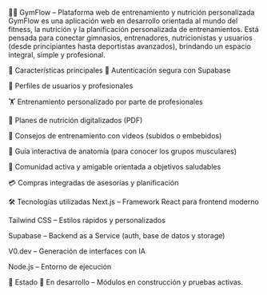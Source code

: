 🏋️‍♀️ GymFlow – Plataforma web de entrenamiento y nutrición personalizada
GymFlow es una aplicación web en desarrollo orientada al mundo del fitness, la nutrición y la planificación personalizada de entrenamientos. Está pensada para conectar gimnasios, entrenadores, nutricionistas y usuarios (desde principiantes hasta deportistas avanzados), brindando un espacio integral, simple y profesional.

🚀 Características principales
🔐 Autenticación segura con Supabase

👤 Perfiles de usuarios y profesionales

🏋️ Entrenamiento personalizado por parte de profesionales

🥗 Planes de nutrición digitalizados (PDF)

🎥 Consejos de entrenamiento con videos (subidos o embebidos)

🧠 Guía interactiva de anatomía (para conocer los grupos musculares)

🌱 Comunidad activa y amigable orientada a objetivos saludables

💳 Compras integradas de asesorías y planificación

🛠️ Tecnologías utilizadas
Next.js – Framework React para frontend moderno

Tailwind CSS – Estilos rápidos y personalizados

Supabase – Backend as a Service (auth, base de datos y storage)

V0.dev – Generación de interfaces con IA

Node.js – Entorno de ejecución

📌 Estado
🔧 En desarrollo – Módulos en construcción y pruebas activas.
